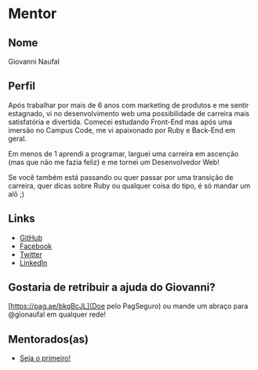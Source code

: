 # Mentor

## Nome

Giovanni Naufal

## Perfil

Após trabalhar por mais de 6 anos com marketing de produtos e me sentir
estagnado, vi no desenvolvimento web uma possibilidade de carreira mais
satisfatória e divertida. Comecei estudando Front-End mas após uma imersão no
Campus Code, me vi apaixonado por Ruby e Back-End em geral.

Em menos de 1 aprendi a programar, larguei uma carreira em ascenção (mas que não
me fazia feliz) e me tornei um Desenvolvedor Web!

Se você também está passando ou quer passar por uma transição de carreira, quer
dicas sobre Ruby ou qualquer coisa do tipo, é só mandar um alô ;)

## Links

* [GitHub](https://github.com/gionaufal)
* [Facebook](https://facebook.com/gionaufal)
* [Twitter](https://twitter.com/gionaufal)
* [LinkedIn](https://br.linkedin.com/in/gionaufal)

## Gostaria de retribuir a ajuda do Giovanni?

[https://pag.ae/bkqBcJL](Doe pelo PagSeguro) ou mande um abraço para @gionaufal
em qualquer rede!

## Mentorados(as)

* [Seja o primeiro!](https://github.com/training-center/mentoria/#preciso-de-uma-mentora)
